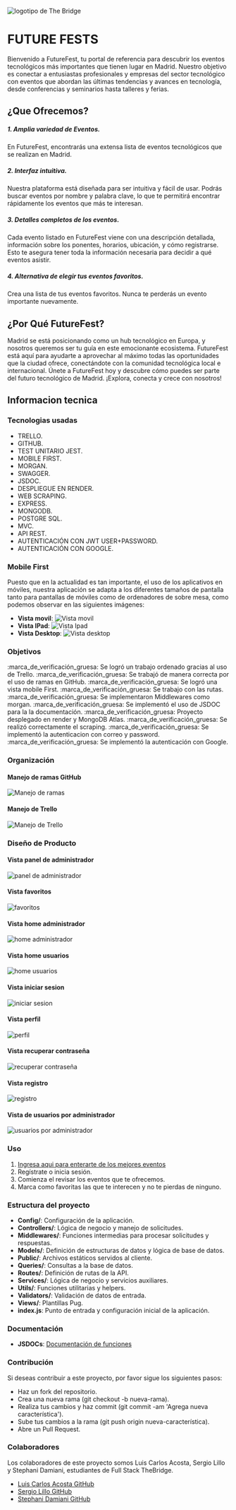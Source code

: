 ![logotipo de The Bridge](https://user-images.githubusercontent.com/27650532/77754601-e8365180-702b-11ea-8bed-5bc14a43f869.png "logotipo de The Bridge")
# FUTURE FESTS
Bienvenido a FutureFest, tu portal de referencia para descubrir los eventos tecnológicos más importantes que tienen lugar en Madrid. Nuestro objetivo es conectar a entusiastas profesionales y empresas del sector tecnológico con eventos que abordan las últimas tendencias y avances en tecnología, desde conferencias y seminarios hasta talleres y ferias.
## ¿Que Ofrecemos?
##### 1. Amplia variedad de Eventos.
En FutureFest, encontrarás una extensa lista de eventos tecnológicos que se realizan en Madrid.
##### 2. Interfaz intuitiva.
Nuestra plataforma está diseñada para ser intuitiva y fácil de usar. Podrás buscar eventos por nombre y palabra clave, lo que te permitirá encontrar rápidamente los eventos que más te interesan.
##### 3. Detalles completos de los eventos.
Cada evento listado en FutureFest viene con una descripción detallada, información sobre los ponentes, horarios, ubicación, y cómo registrarse. Esto te asegura tener toda la información necesaria para decidir a qué eventos asistir.
##### 4. Alternativa de elegir tus eventos favoritos.
Crea una lista de tus eventos favoritos. Nunca te perderás un evento importante nuevamente.
## ¿Por Qué FutureFest?
Madrid se está posicionando como un hub tecnológico en Europa, y nosotros queremos ser tu guía en este emocionante ecosistema. FutureFest está aquí para ayudarte a aprovechar al máximo todas las oportunidades que la ciudad ofrece, conectándote con la comunidad tecnológica local e internacional.
Únete a FutureFest hoy y descubre cómo puedes ser parte del futuro tecnológico de Madrid. ¡Explora, conecta y crece con nosotros!
## Informacion tecnica
### Tecnologias usadas
- TRELLO.
- GITHUB.
- TEST UNITARIO JEST.
- MOBILE FIRST.
- MORGAN.
- SWAGGER.
- JSDOC.
- DESPLIEGUE EN RENDER.
- WEB SCRAPING.
- EXPRESS.
- MONGODB.
- POSTGRE SQL.
- MVC.
- API REST.
- AUTENTICACIÓN CON JWT USER+PASSWORD.
- AUTENTICACIÓN CON GOOGLE.
### Mobile First
Puesto que en la actualidad es tan importante, el uso de los aplicativos en móviles, nuestra aplicación se adapta a los diferentes tamaños de pantalla tanto para pantallas de móviles como de ordenadores de sobre mesa, como podemos observar en las siguientes imágenes:
- **Vista movil**:
![Vista movil](/assets/VistaMovilBienvenida-final.jpg "Vista movil página inicial")
- **Vista IPad**:
![Vista Ipad](/assets/BienvenidaIpad.png "Vista Ipad página inicial")
- **Vista Desktop**:
![Vista desktop](/assets/BienvenidaDesktop.png "Vista desktop página inicial")
### Objetivos
:marca_de_verificación_gruesa: Se logró un trabajo ordenado gracias al uso de Trello.
:marca_de_verificación_gruesa: Se trabajó de manera correcta por el uso de ramas en GitHub.
:marca_de_verificación_gruesa: Se logró una vista mobile First.
:marca_de_verificación_gruesa: Se trabajo con las rutas.
:marca_de_verificación_gruesa: Se implementaron Middlewares como morgan.
:marca_de_verificación_gruesa: Se implementó el uso de JSDOC para la la documentación.
:marca_de_verificación_gruesa: Proyecto desplegado en render y MongoDB Atlas.
:marca_de_verificación_gruesa: Se realizó correctamente el scraping.
:marca_de_verificación_gruesa: Se implementó la autenticacion con correo y password.
:marca_de_verificación_gruesa: Se implementó la autenticación con Google.
### Organización
#### Manejo de ramas GitHub
![Manejo de ramas](./public/assets/Manejo_de_ramas.png "Manejo de ramas")
#### Manejo de Trello
![Manejo de Trello](./public/assets/Manejo_trello.png "Manejo de trello")
### Diseño de Producto
#### Vista panel  de administrador
![panel  de administrador](./public/assets/Vista_dashboard_admin.png "Vista panel  de administrador")
#### Vista favoritos
![favoritos](./public/assets/Vista_favoritos.png "Vista favoritos")
#### Vista home administrador
![home administrador](./public/assets/Vista_home_admin.png "Vista home administrador")
#### Vista home usuarios
![ home usuarios](./public/assets/Vista_home_usuarios.png "Vista home usuarios")
#### Vista iniciar sesion
![iniciar sesion](./public/assets/Vista_login.png "Vista iniciar sesion")
#### Vista perfil
![perfil](./public/assets/Vista_profile.png "Vista perfil")
#### Vista recuperar contraseña
![recuperar contraseña](./public/assets/Vista_recuperar_contrasena.png "Vista recuperar contraseña")
#### Vista registro
![registro](./public/assets/Vista_registro.png "Vista registro")
#### Vista de usuarios por administrador
![usuarios por administrador](./public/assets/Vista_usuarios_admin.png "Vista usuarios por administrador")
### Uso
1. [Ingresa aqui para enterarte de los mejores eventos](https://proyecto-eventos-futurefests.onrender.com)
2. Regístrate o inicia sesión.
3. Comienza el revisar los eventos que te ofrecemos.
4. Marca como favoritas las que te interecen y no te pierdas de ninguno.
### Estructura del proyecto
- **Config/**: Configuración de la aplicación.
- **Controllers/**: Lógica de negocio y manejo de solicitudes.
- **Middlewares/**: Funciones intermedias para procesar solicitudes y respuestas.
- **Models/**: Definición de estructuras de datos y lógica de base de datos.
- **Public/**: Archivos estáticos servidos al cliente.
- **Queries/**: Consultas a la base de datos.
- **Routes/**: Definición de rutas de la API.
- **Services/**: Lógica de negocio y servicios auxiliares.
- **Utils/**: Funciones utilitarias y helpers.
- **Validators/**: Validación de datos de entrada.
- **Views/**: Plantillas Pug.
- **index.js**: Punto de entrada y configuración inicial de la aplicación.
### Documentación
- **JSDOCs**: [Documentación de funciones](https://proyecto-eventos-futurefests.onrender.com/api-jsdoc/)
### Contribución
Si deseas contribuir a este proyecto, por favor sigue los siguientes pasos:
- Haz un fork del repositorio.
- Crea una nueva rama (git checkout -b nueva-rama).
- Realiza tus cambios y haz commit (git commit -am 'Agrega nueva característica').
- Sube tus cambios a la rama (git push origin nueva-característica).
- Abre un Pull Request.
### Colaboradores
Los colaboradores de este proyecto somos Luis Carlos Acosta, Sergio Lillo y Stephani Damiani, estudiantes de Full Stack TheBridge.
- [Luis Carlos Acosta GitHub](https://github.com/luiscacostas)
- [Sergio Lillo GitHub](https://github.com/SergioLM7)
- [Stephani Damiani  GitHub](https://github.com/steph-d989)
